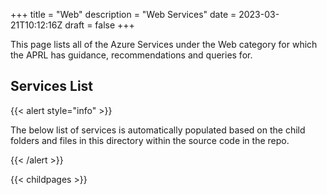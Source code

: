 +++
title = "Web"
description = "Web Services"
date = 2023-03-21T10:12:16Z
draft = false
+++

This page lists all of the Azure Services under the Web category for which the APRL has guidance, recommendations and queries for.

## Services List

{{< alert style="info" >}}

The below list of services is automatically populated based on the child folders and files in this directory within the source code in the repo.

{{< /alert >}}

{{< childpages >}}
